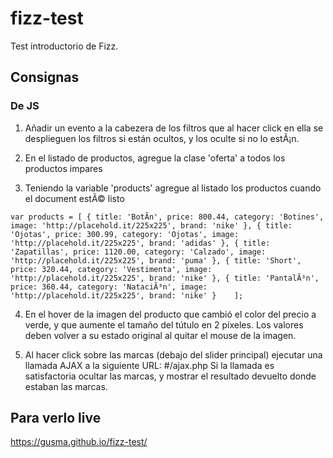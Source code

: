 # fizz-test
Test introductorio de Fizz. 

## Consignas

### De JS

1) Añadir un evento a la cabezera de los filtros que al hacer click en ella se desplieguen los filtros si están ocultos, y los oculte si no lo estÃ¡n.

2) En el listado de productos, agregue la clase 'oferta' a todos los productos impares

3) Teniendo la variable 'products' agregue al listado los productos cuando el document estÃ© listo

`var products = [
	{ title: 'BotÃ­n', price: 800.44, category: 'Botines', image: 'http://placehold.it/225x225', brand: 'nike' },
	{ title: 'Ojotas', price: 300.99, category: 'Ojotas', image: 'http://placehold.it/225x225', brand: 'adidas' },
	{ title: 'Zapatillas', price: 1120.00, category: 'Calzado', image: 'http://placehold.it/225x225', brand: 'puma' },
	{ title: 'Short', price: 320.44, category: 'Vestimenta', image: 'http://placehold.it/225x225', brand: 'nike' },
	{ title: 'PantalÃ³n', price: 360.44, category: 'NataciÃ³n', image: 'http://placehold.it/225x225', brand: 'nike' }	
];`

4) En el hover de la imagen del producto que cambió el color del precio a verde, y que aumente el tamaño del tútulo en 2 píxeles.
Los valores deben volver a su estado original al quitar el mouse de la imagen.

5) Al hacer click sobre las marcas (debajo del slider principal) ejecutar una llamada AJAX a la siguiente URL: #/ajax.php
Si la llamada es satisfactoria ocultar las marcas, y mostrar el resultado devuelto donde estaban las marcas.

## Para verlo live 

https://gusma.github.io/fizz-test/
